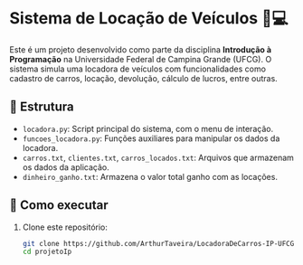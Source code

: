 # Sistema de Locação de Veículos 🚗💻

Este é um projeto desenvolvido como parte da disciplina **Introdução à Programação** na Universidade Federal de Campina Grande (UFCG). O sistema simula uma locadora de veículos com funcionalidades como cadastro de carros, locação, devolução, cálculo de lucros, entre outras.

## 📁 Estrutura

- `locadora.py`: Script principal do sistema, com o menu de interação.
- `funcoes_locadora.py`: Funções auxiliares para manipular os dados da locadora.
- `carros.txt`, `clientes.txt`, `carros_locados.txt`: Arquivos que armazenam os dados da aplicação.
- `dinheiro_ganho.txt`: Armazena o valor total ganho com as locações.

## 🚀 Como executar

1. Clone este repositório:
   ```bash
   git clone https://github.com/ArthurTaveira/LocadoraDeCarros-IP-UFCG.git
   cd projetoIp
